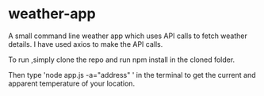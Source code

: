 # weather-app
A small command line weather app which uses API calls to fetch weather details.
I have used axios to make the API calls.

To run ,simply clone the repo and run npm install in the cloned folder.

Then type 'node app.js -a="address" ' in the terminal to get the current and apparent temperature of your location.
